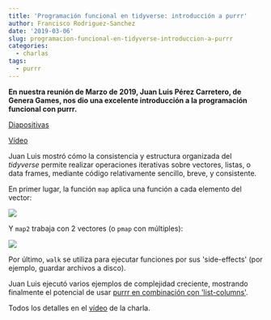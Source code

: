 ```yaml
---
title: 'Programación funcional en tidyverse: introducción a purrr'
author: Francisco Rodriguez-Sanchez
date: '2019-03-06'
slug: programacion-funcional-en-tidyverse-introduccion-a-purrr
categories: 
  - charlas
tags: 
  - purrr
---
```


**En nuestra reunión de Marzo de 2019, Juan Luis Pérez Carretero, de Genera Games, nos dio una excelente introducción a la programación funcional con purrr.**

[Diapositivas](https://github.com/SevillaR/meetings/blob/gh-pages/2019-03-05_purrr/Purrr_presentation.pdf)

[Vídeo](https://youtu.be/bKJsZl16Ifs)

Juan Luis mostró cómo la consistencia y estructura organizada del *tidyverse* permite realizar operaciones iterativas sobre vectores, listas, o data frames, mediante código relativamente sencillo, breve, y consistente. 

En primer lugar, la función `map` aplica una función a cada elemento del vector: 

![](https://d33wubrfki0l68.cloudfront.net/f0494d020aa517ae7b1011cea4c4a9f21702df8b/2577b/diagrams/functionals/map.png)

Y `map2` trabaja con 2 vectores (o `pmap` con múltiples):

![](https://d33wubrfki0l68.cloudfront.net/f5cddf51ec9c243a7c13732b0ce46b0868bf8a31/501a8/diagrams/functionals/map2.png)

Por último, `walk` se utiliza para ejecutar funciones por sus 'side-effects' (por ejemplo, guardar archivos a disco).

Juan Luis ejecutó varios ejemplos de complejidad creciente, mostrando finalmente el potencial de usar [purrr en combinación con 'list-columns'](https://speakerdeck.com/jennybc/data-rectangling?slide=49).

Todos los detalles en el [vídeo](https://youtu.be/bKJsZl16Ifs) de la charla.



